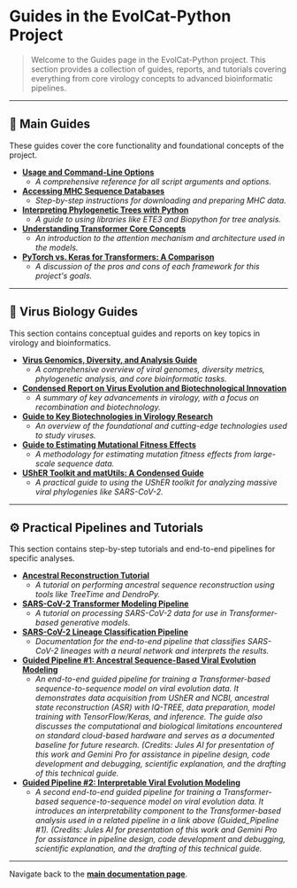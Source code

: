 # Guides in the EvolCat-Python Project

> Welcome to the Guides page in the EvolCat-Python project. This section provides a collection of guides, reports, and tutorials covering everything from core virology concepts to advanced bioinformatic pipelines.

---

## 📖 Main Guides

These guides cover the core functionality and foundational concepts of the project.

*   [**Usage and Command-Line Options**](../docs/USAGE.md)
    *   *A comprehensive reference for all script arguments and options.*
*   [**Accessing MHC Sequence Databases**](./mhc-database-guide.md)
    *   *Step-by-step instructions for downloading and preparing MHC data.*
*   [**Interpreting Phylogenetic Trees with Python**](./phylogenetic-tree-interpretation.md)
    *   *A guide to using libraries like ETE3 and Biopython for tree analysis.*
*   [**Understanding Transformer Core Concepts**](./transformer_core_concepts.md)
    *   *An introduction to the attention mechanism and architecture used in the models.*
*   [**PyTorch vs. Keras for Transformers: A Comparison**](./pytorch_keras_transformer_comparison.md)
    *   *A discussion of the pros and cons of each framework for this project's goals.*
 
---

## 📖 Virus Biology Guides

This section contains conceptual guides and reports on key topics in virology and bioinformatics.

*   [**Virus Genomics, Diversity, and Analysis Guide**](./virus_genomics_guide.md)
    *   *A comprehensive overview of viral genomes, diversity metrics, phylogenetic analysis, and core bioinformatic tasks.*
*   [**Condensed Report on Virus Evolution and Biotechnological Innovation**](./condensed_virus_evolution_report.md)
    *   *A summary of key advancements in virology, with a focus on recombination and biotechnology.*
*   [**Guide to Key Biotechnologies in Virology Research**](./biotechnologies_in_virology_guide.md)
    *   *An overview of the foundational and cutting-edge technologies used to study viruses.*
*   [**Guide to Estimating Mutational Fitness Effects**](./estimating_mutation_fitness_effects_guide.md)
    *   *A methodology for estimating mutation fitness effects from large-scale sequence data.*
*   [**UShER Toolkit and matUtils: A Condensed Guide**](./usher_toolkit_report.md)
    *   *A practical guide to using the UShER toolkit for analyzing massive viral phylogenies like SARS-CoV-2.*

---

## ⚙️ Practical Pipelines and Tutorials

This section contains step-by-step tutorials and end-to-end pipelines for specific analyses.

*   [**Ancestral Reconstruction Tutorial**](./ancestral_reconstruction_tutorial.md)
    *   *A tutorial on performing ancestral sequence reconstruction using tools like TreeTime and DendroPy.*
*   [**SARS-CoV-2 Transformer Modeling Pipeline**](../pipelines/sars_cov2_transformer_pipeline.md)
    *   *A tutorial on processing SARS-CoV-2 data for use in Transformer-based generative models.*
*   [**SARS-CoV-2 Lineage Classification Pipeline**](../pipelines/sars_cov2_lineage_classification/README.md)
    *   *Documentation for the end-to-end pipeline that classifies SARS-CoV-2 lineages with a neural network and interprets the results.*
*   [**Guided Pipeline #1: Ancestral Sequence-Based Viral Evolution Modeling**](./PIPELINE.md)
    *   *An end-to-end guided pipeline for training a Transformer-based sequence-to-sequence model on viral evolution data. It demonstrates data acquisition from UShER and NCBI, ancestral state reconstruction (ASR) with IQ-TREE, data preparation, model training with TensorFlow/Keras, and inference. The guide also discusses the computational and biological limitations encountered on standard cloud-based hardware and serves as a documented baseline for future research. (Credits: Jules AI for presentation of this work and Gemini Pro for assistance in pipeline design, code development and debugging, scientific explanation, and the drafting of this technical guide.*
*   [**Guided Pipeline #2: Interpretable Viral Evolution Modeling**](./PIPELINE_2.md)
    *   *A second end-to-end guided pipeline for training a Transformer-based sequence-to-sequence model on viral evolution data. It introduces an interpretability component to the Transformer-based analysis used in a related pipeline in a link above (Guided_Pipeline #1). (Credits: Jules AI for presentation of this work and Gemini Pro for assistance in pipeline design, code development and debugging, scientific explanation, and the drafting of this technical guide.*

---

Navigate back to the [**main documentation page**](../README.md).
